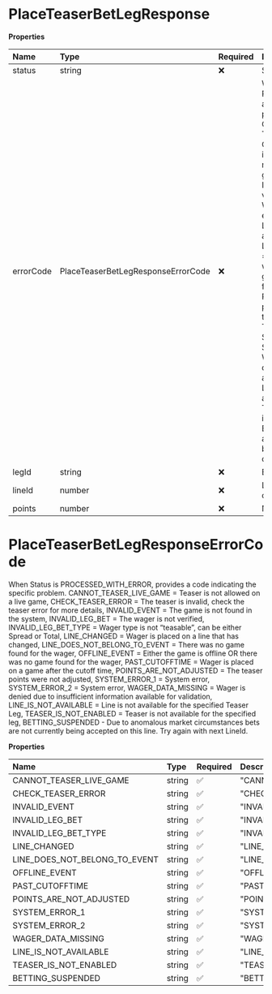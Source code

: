# PlaceTeaserBetLegResponse

**Properties**

| Name      | Type                               | Required | Description                                                                                                                                                                                                                                                                                                                                                                                                                                                                                                                                                                                                                                                                                                                                                                                                                                                                                                                                                                                                                                                                                                                                                                                                                                         |
| :-------- | :--------------------------------- | :------- | :-------------------------------------------------------------------------------------------------------------------------------------------------------------------------------------------------------------------------------------------------------------------------------------------------------------------------------------------------------------------------------------------------------------------------------------------------------------------------------------------------------------------------------------------------------------------------------------------------------------------------------------------------------------------------------------------------------------------------------------------------------------------------------------------------------------------------------------------------------------------------------------------------------------------------------------------------------------------------------------------------------------------------------------------------------------------------------------------------------------------------------------------------------------------------------------------------------------------------------------------------- |
| status    | string                             | ❌       | Status of the request.                                                                                                                                                                                                                                                                                                                                                                                                                                                                                                                                                                                                                                                                                                                                                                                                                                                                                                                                                                                                                                                                                                                                                                                                                              |
| errorCode | PlaceTeaserBetLegResponseErrorCode | ❌       | When Status is PROCESSED_WITH_ERROR, provides a code indicating the specific problem. CANNOT_TEASER_LIVE_GAME = Teaser is not allowed on a live game, CHECK_TEASER_ERROR = The teaser is invalid, check the teaser error for more details, INVALID_EVENT = The game is not found in the system, INVALID_LEG_BET = The wager is not verified, INVALID_LEG_BET_TYPE = Wager type is not “teasable”, can be either Spread or Total, LINE_CHANGED = Wager is placed on a line that has changed, LINE_DOES_NOT_BELONG_TO_EVENT = There was no game found for the wager, OFFLINE_EVENT = Either the game is offline OR there was no game found for the wager, PAST_CUTOFFTIME = Wager is placed on a game after the cutoff time, POINTS_ARE_NOT_ADJUSTED = The teaser points were not adjusted, SYSTEM_ERROR_1 = System error, SYSTEM_ERROR_2 = System error, WAGER_DATA_MISSING = Wager is denied due to insufficient information available for validation, LINE_IS_NOT_AVAILABLE = Line is not available for the specified Teaser Leg, TEASER_IS_NOT_ENABLED = Teaser is not available for the specified leg, BETTING_SUSPENDED - Due to anomalous market circumstances bets are not currently being accepted on this line. Try again with next LineId. |
| legId     | string                             | ❌       | Echo of the legId from the request.                                                                                                                                                                                                                                                                                                                                                                                                                                                                                                                                                                                                                                                                                                                                                                                                                                                                                                                                                                                                                                                                                                                                                                                                                 |
| lineId    | number                             | ❌       | Line identification that bet was placed on.                                                                                                                                                                                                                                                                                                                                                                                                                                                                                                                                                                                                                                                                                                                                                                                                                                                                                                                                                                                                                                                                                                                                                                                                         |
| points    | number                             | ❌       | Number of points.                                                                                                                                                                                                                                                                                                                                                                                                                                                                                                                                                                                                                                                                                                                                                                                                                                                                                                                                                                                                                                                                                                                                                                                                                                   |

# PlaceTeaserBetLegResponseErrorCode

When Status is PROCESSED_WITH_ERROR, provides a code indicating the specific problem. CANNOT_TEASER_LIVE_GAME = Teaser is not allowed on a live game, CHECK_TEASER_ERROR = The teaser is invalid, check the teaser error for more details, INVALID_EVENT = The game is not found in the system, INVALID_LEG_BET = The wager is not verified, INVALID_LEG_BET_TYPE = Wager type is not “teasable”, can be either Spread or Total, LINE_CHANGED = Wager is placed on a line that has changed, LINE_DOES_NOT_BELONG_TO_EVENT = There was no game found for the wager, OFFLINE_EVENT = Either the game is offline OR there was no game found for the wager, PAST_CUTOFFTIME = Wager is placed on a game after the cutoff time, POINTS_ARE_NOT_ADJUSTED = The teaser points were not adjusted, SYSTEM_ERROR_1 = System error, SYSTEM_ERROR_2 = System error, WAGER_DATA_MISSING = Wager is denied due to insufficient information available for validation, LINE_IS_NOT_AVAILABLE = Line is not available for the specified Teaser Leg, TEASER_IS_NOT_ENABLED = Teaser is not available for the specified leg, BETTING_SUSPENDED - Due to anomalous market circumstances bets are not currently being accepted on this line. Try again with next LineId.

**Properties**

| Name                          | Type   | Required | Description                     |
| :---------------------------- | :----- | :------- | :------------------------------ |
| CANNOT_TEASER_LIVE_GAME       | string | ✅       | "CANNOT_TEASER_LIVE_GAME"       |
| CHECK_TEASER_ERROR            | string | ✅       | "CHECK_TEASER_ERROR"            |
| INVALID_EVENT                 | string | ✅       | "INVALID_EVENT"                 |
| INVALID_LEG_BET               | string | ✅       | "INVALID_LEG_BET"               |
| INVALID_LEG_BET_TYPE          | string | ✅       | "INVALID_LEG_BET_TYPE"          |
| LINE_CHANGED                  | string | ✅       | "LINE_CHANGED"                  |
| LINE_DOES_NOT_BELONG_TO_EVENT | string | ✅       | "LINE_DOES_NOT_BELONG_TO_EVENT" |
| OFFLINE_EVENT                 | string | ✅       | "OFFLINE_EVENT"                 |
| PAST_CUTOFFTIME               | string | ✅       | "PAST_CUTOFFTIME"               |
| POINTS_ARE_NOT_ADJUSTED       | string | ✅       | "POINTS_ARE_NOT_ADJUSTED"       |
| SYSTEM_ERROR_1                | string | ✅       | "SYSTEM_ERROR_1"                |
| SYSTEM_ERROR_2                | string | ✅       | "SYSTEM_ERROR_2"                |
| WAGER_DATA_MISSING            | string | ✅       | "WAGER_DATA_MISSING"            |
| LINE_IS_NOT_AVAILABLE         | string | ✅       | "LINE_IS_NOT_AVAILABLE"         |
| TEASER_IS_NOT_ENABLED         | string | ✅       | "TEASER_IS_NOT_ENABLED"         |
| BETTING_SUSPENDED             | string | ✅       | "BETTING_SUSPENDED"             |

<!-- This file was generated by liblab | https://liblab.com/ -->
